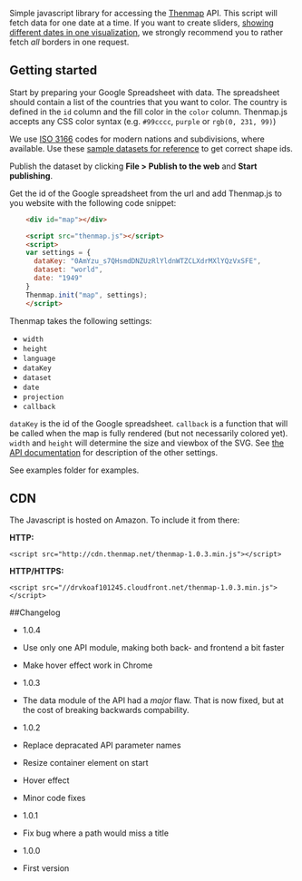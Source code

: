 Simple javascript library for accessing the [Thenmap](//www.thenmap.net) API. This script will fetch data for one date at a time. If you want to create sliders, [showing different dates in one visualization](//old.thenmap.net), we strongly recommend you to rather fetch _all_ borders in one request.

## Getting started

Start by preparing your Google Spreadsheet with data. The spreadsheet should contain a list of the countries that you want to color. The country is defined in the `id` column and the fill color in the `color` column. Thenmap.js accepts any CSS color syntax (e.g. `#99cccc`, `purple` or `rgb(0, 231, 99)`)

We use [ISO 3166](https://en.wikipedia.org/wiki/ISO_3166-1_alpha-2) codes for modern nations and subdivisions, where available. Use these [sample datasets for reference](https://docs.google.com/spreadsheets/d/1dj8qw3I75qudflfkr4wBDipeehnecsSslemkn2j5qRE/edit#gid=0) to get correct shape ids.

Publish the dataset by clicking __File > Publish to the web__ and __Start publishing__.

Get the id of the Google spreadsheet from the url and add Thenmap.js to you website with the following code snippet:

```html
    <div id="map"></div>

    <script src="thenmap.js"></script>
    <script>
    var settings = {
      dataKey: "0AmYzu_s7QHsmdDNZUzRlYldnWTZCLXdrMXlYQzVxSFE",
      dataset: "world",
      date: "1949"
    }
    Thenmap.init("map", settings);
    </script>
```

Thenmap takes the following settings:

- `width` 
- `height`  
- `language`  
- `dataKey`  
- `dataset`  
- `date`
- `projection`
- `callback`

`dataKey` is the id of the Google spreadsheet. `callback` is a function that will be called when the map is fully rendered (but not necessarily colored yet). `width` and `height` will determine the size and viewbox of the SVG. See [the API documentation](http://thenmap-api.herokuapp.com/#datasets) for description of the other settings.

See examples folder for examples.

## CDN
The Javascript is hosted on Amazon. To include it from there:

**HTTP:**

    <script src="http://cdn.thenmap.net/thenmap-1.0.3.min.js"></script>

**HTTP/HTTPS:**

    <script src="//drvkoaf101245.cloudfront.net/thenmap-1.0.3.min.js"></script>

##Changelog
 * 1.0.4
  * Use only one API module, making both back- and frontend a bit faster 
  * Make hover effect work in Chrome 

 * 1.0.3
  * The data module of the API had a _major_ flaw. That is now fixed, but at the cost of breaking backwards compability.

 * 1.0.2
  * Replace depracated API parameter names
  * Resize container element on start
  * Hover effect
  * Minor code fixes

 * 1.0.1
  * Fix bug where a path would miss a title

 * 1.0.0
  * First version